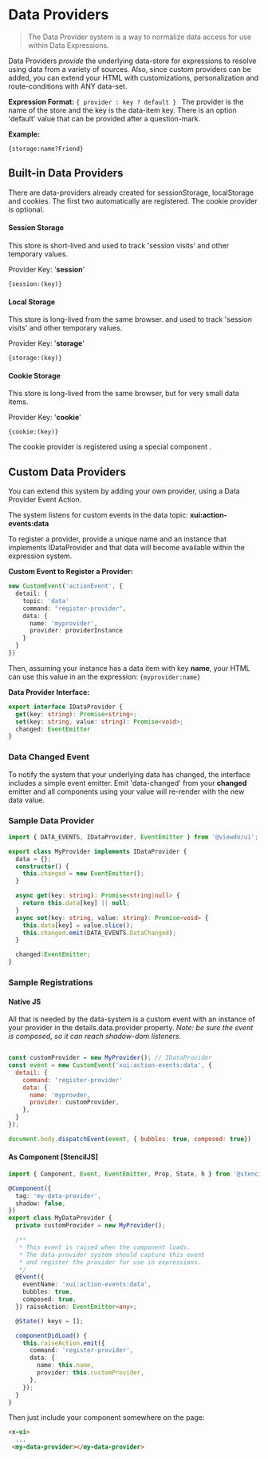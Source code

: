 # Data Providers

> The Data Provider system is a way to normalize data access for use within  Data Expressions. 

Data Providers _provide_ the underlying data-store for expressions to resolve using data from a variety of sources. Also, since custom providers can be added, you can extend your HTML with customizations, personalization and route-conditions with ANY data-set.

**Expression Format:** ```{ provider : key ? default } ```
The provider is the name of the store and the key is the data-item key. There is an option 'default' value that can be provided after a question-mark.

**Example:**
````
{storage:name?Friend}
````

## Built-in Data Providers
There are data-providers already created for sessionStorage, localStorage and cookies. The first two automatically are registered. The cookie provider is optional.

#### Session Storage
This store is short-lived and used to track 'session visits' and other temporary values. 

Provider Key: '**session**'

 ```{session:(key)} ```

#### Local Storage
This store is long-lived from the same browser.  and used to track 'session visits' and other temporary values. 

Provider Key: '**storage**'

 ```{storage:(key)} ```

#### Cookie Storage
This store is long-lived from the same browser, but for very small data items.

Provider Key: '**cookie**'

 ```{cookie:(key)} ```

The cookie provider is registered using a special component **<x-data-provider-cookie>**. 


## Custom Data Providers
You can extend this system by adding your own provider, using a Data Provider Event Action.

The system listens for custom events in the data topic: **xui:action-events:data**

To register a provider, provide a unique name and an instance that implements IDataProvider and that data will become available within the expression system.

**Custom Event to Register a Provider:**

````typescript
new CustomEvent('actionEvent', {
  detail: {
    topic: 'data'
    command: "register-provider",
    data: {
      name: 'myprovider',
      provider: providerInstance
    }
  }
})
````

Then, assuming your instance has a data item with key **name**, your HTML can use this value in an the expression: ```{myprovider:name}```


**Data Provider Interface:**
````typescript
export interface IDataProvider {
  get(key: string): Promise<string>;
  set(key: string, value: string): Promise<void>;
  changed: EventEmitter
}
````

### Data Changed Event
To notify the system that your underlying data has changed, the interface includes a simple event emitter. Emit 'data-changed' from your __changed__ emitter and all components using your value will re-render with the new data value.

### Sample Data Provider

````typescript
import { DATA_EVENTS, IDataProvider, EventEmitter } from '@viewdo/ui';

export class MyProvider implements IDataProvider {
  data = {};
  constructor() {
    this.changed = new EventEmitter();
  }

  async get(key: string): Promise<string|null> {
    return this.data[key] || null;
  }
  async set(key: string, value: string): Promise<void> {
    this.data[key] = value.slice();
    this.changed.emit(DATA_EVENTS.DataChanged);
  }

  changed:EventEmitter;
}

````

### Sample Registrations

#### Native JS 
All that is needed by the data-system is a custom event with an instance of your provider in the details.data.provider property. *Note: be sure the event is composed, so it can reach shadow-dom listeners.*

````javascript

const customProvider = new MyProvider(); // IDataProvider
const event = new CustomEvent('xui:action-events:data', { 
  detail: { 
    command: 'register-provider'
    data: {
      name: 'myprovder,
      provider: customProvider,
    },
  }
});

document.body.dispatchEvent(event, { bubbles: true, composed: true})

````


#### As Component [StencilJS]

````typescript
import { Component, Event, EventEmitter, Prop, State, h } from '@stencil/core';

@Component({
  tag: 'my-data-provider',
  shadow: false,
})
export class MyDataProvider {
  private customProvider = new MyProvider();

  /**
   * This event is raised when the component loads.
   * The data-provider system should capture this event
   * and register the provider for use in expressions.
   */
  @Event({
    eventName: 'xui:action-events:data',
    bubbles: true,
    composed: true,
  }) raiseAction: EventEmitter<any>;

  @State() keys = [];

  componentDidLoad() {
    this.raiseAction.emit({
      command: 'register-provider',
      data: {
        name: this.name,
        provider: this.customProvider,
      },
    });
  }
}
````

Then just include your component somewhere on the page:

````html
<x-ui>
  ...
 <my-data-provider></my-data-provider>
````